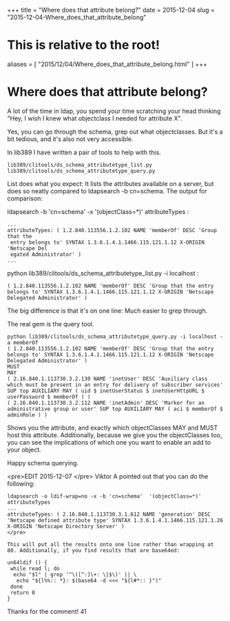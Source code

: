+++
title = "Where does that attribute belong?"
date = 2015-12-04
slug = "2015-12-04-Where_does_that_attribute_belong"
# This is relative to the root!
aliases = [ "2015/12/04/Where_does_that_attribute_belong.html" ]
+++
# Where does that attribute belong?

A lot of the time in ldap, you spend your time scratching your head
thinking \"Hey, I wish I knew what objectclass I needed for attribute
X\".

Yes, you can go through the schema, grep out what objectclasses. But
it\'s a bit tedious, and it\'s also not very accessible.

In lib389 I have written a pair of tools to help with this.

    lib389/clitools/ds_schema_attributetype_list.py
    lib389/clitools/ds_schema_attributetype_query.py

List does what you expect: It lists the attributes available on a
server, but does so neatly compared to ldapsearch -b cn=schema. The
output for comparison:

ldapsearch -b \'cn=schema\' -x \'(objectClass=\*)\' attributeTypes :

    ...
    attributeTypes: ( 1.2.840.113556.1.2.102 NAME 'memberOf' DESC 'Group that the 
     entry belongs to' SYNTAX 1.3.6.1.4.1.1466.115.121.1.12 X-ORIGIN 'Netscape Del
     egated Administrator' )
    ...

python lib389/clitools/ds_schema_attributetype_list.py -i localhost :

    ( 1.2.840.113556.1.2.102 NAME 'memberOf' DESC 'Group that the entry belongs to' SYNTAX 1.3.6.1.4.1.1466.115.121.1.12 X-ORIGIN 'Netscape Delegated Administrator' )

The big difference is that it\'s on one line: Much easier to grep
through.

The real gem is the query tool.

    python lib389/clitools/ds_schema_attributetype_query.py -i localhost -a memberOf
    ( 1.2.840.113556.1.2.102 NAME 'memberOf' DESC 'Group that the entry belongs to' SYNTAX 1.3.6.1.4.1.1466.115.121.1.12 X-ORIGIN 'Netscape Delegated Administrator' )
    MUST
    MAY
    ( 2.16.840.1.113730.3.2.130 NAME 'inetUser' DESC 'Auxiliary class which must be present in an entry for delivery of subscriber services' SUP top AUXILIARY MAY ( uid $ inetUserStatus $ inetUserHttpURL $ userPassword $ memberOf ) )
    ( 2.16.840.1.113730.3.2.112 NAME 'inetAdmin' DESC 'Marker for an administrative group or user' SUP top AUXILIARY MAY ( aci $ memberOf $ adminRole ) )

Shows you the attribute, and exactly which objectClasses MAY and MUST
host this attribute. Additionally, because we give you the objectClasses
too, you can see the implications of which one you want to enable an add
to your object.

Happy schema querying.

\<pre\>EDIT 2015-12-07 \</pre\> Viktor A pointed out that you can do the
following:

    ldapsearch -o ldif-wrap=no -x -b 'cn=schema'  '(objectClass=*)' attributeTypes
    ...
    attributeTypes: ( 2.16.840.1.113730.3.1.612 NAME 'generation' DESC 'Netscape defined attribute type' SYNTAX 1.3.6.1.4.1.1466.115.121.1.26 X-ORIGIN 'Netscape Directory Server' )
    </pre> 

    This will put all the results onto one line rather than wrapping at 80. Additionally, if you find results that are base64ed:

    un64ldif () {
     while read l; do
      echo "$l" | grep '^\([^:]\+: \|$\)' || \
       echo "${l%%:: *}: $(base64 -d <<< "${l#*:: }")"
     done
     return 0
    }

Thanks for the comment! 41
